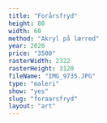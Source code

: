 ```yaml
---
title: "Forårsfryd"
height: 80
width: 60
method: "Akryl på lærred"
year: 2020
price: "3500"
rasterWidth: 2322
rasterHeight: 3120
fileName: "IMG_9735.JPG"
type: "maleri"
show: "yes"
slug: "foraarsfryd"
layout: "art"
---
```

